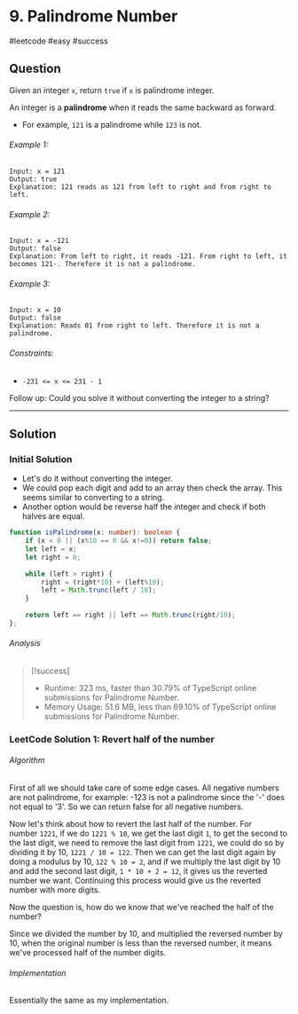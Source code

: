 # 9. Palindrome Number
#leetcode #easy #success

## Question
Given an integer `x`, return `true` if `x` is palindrome integer.

An integer is a **palindrome** when it reads the same backward as forward.
-   For example, `121` is a palindrome while `123` is not.

###### Example 1:
```
Input: x = 121
Output: true
Explanation: 121 reads as 121 from left to right and from right to left.
```

###### Example 2:
```
Input: x = -121
Output: false
Explanation: From left to right, it reads -121. From right to left, it becomes 121-. Therefore it is not a palindrome.
```
###### Example 3:
```
Input: x = 10
Output: false
Explanation: Reads 01 from right to left. Therefore it is not a palindrome.
```

###### Constraints:
-   `-231 <= x <= 231 - 1`

Follow up: Could you solve it without converting the integer to a string?

---
## Solution
### Initial Solution
- Let's do it without converting the integer.
- We could pop each digit and add to an array then check the array. This seems similar to converting to a string.
- Another option would be reverse half the integer and check if both halves are equal.

```typescript
function isPalindrome(x: number): boolean {
    if (x < 0 || (x%10 == 0 && x!=0)) return false;
    let left = x;
    let right = 0;
    
    while (left > right) {
        right = (right*10) + (left%10);
        left = Math.trunc(left / 10);
    }
    
    return left == right || left == Math.trunc(right/10);
};
```

###### Analysis
>[!success]
> - Runtime: 323 ms, faster than 30.79% of TypeScript online submissions for Palindrome Number.
> - Memory Usage: 51.6 MB, less than 69.10% of TypeScript online submissions for Palindrome Number.

### LeetCode Solution 1: Revert half of the number
###### Algorithm
First of all we should take care of some edge cases. All negative numbers are not palindrome, for example: -123 is not a palindrome since the '-' does not equal to '3'. So we can return false for all negative numbers.

Now let's think about how to revert the last half of the number. For number `1221`, if we do `1221 % 10`, we get the last digit `1`, to get the second to the last digit, we need to remove the last digit from `1221`, we could do so by dividing it by 10, `1221 / 10 = 122`. Then we can get the last digit again by doing a modulus by 10, `122 % 10 = 2`, and if we multiply the last digit by 10 and add the second last digit, `1 * 10 + 2 = 12`, it gives us the reverted number we want. Continuing this process would give us the reverted number with more digits.

Now the question is, how do we know that we've reached the half of the number?

Since we divided the number by 10, and multiplied the reversed number by 10, when the original number is less than the reversed number, it means we've processed half of the number digits.

###### Implementation
Essentially the same as my implementation.